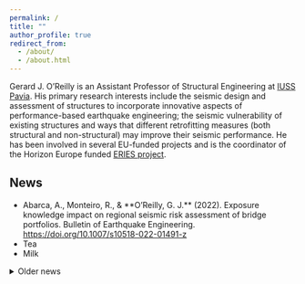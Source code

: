 ```yaml
---
permalink: /
title: ""
author_profile: true
redirect_from:
  - /about/
  - /about.html
---
```

Gerard J. O’Reilly is an Assistant Professor of Structural Engineering at [IUSS Pavia](https://www.iusspavia.it/en). His primary research interests include the seismic design and assessment of structures to incorporate innovative aspects of performance-based earthquake engineering; the seismic vulnerability of existing structures and ways that different retrofitting measures (both structural and non-structural) may improve their seismic performance. He has been involved in several EU-funded projects and is the coordinator of the Horizon Europe funded [ERIES project](www.eries.eu).


## News
<ul>
  <li> Abarca, A., Monteiro, R., & **O’Reilly, G. J.** (2022). Exposure knowledge impact on regional seismic risk assessment of bridge portfolios. Bulletin of Earthquake Engineering. <a href="url">https://doi.org/10.1007/s10518-022-01491-z</a> </li>
  <li>Tea</li>
  <li>Milk</li>
</ul>

<details><summary>Older news</summary>

<ul>
<li>Tea</li>
<li>Milk</li>
<li> Abarca, A., Monteiro, R., & **O’Reilly, G. J.** (2022). Exposure knowledge impact on regional seismic risk assessment of bridge portfolios. Bulletin of Earthquake Engineering. <a href="url">https://doi.org/10.1007/s10518-022-01491-z</a> </li>
</ul>

</details>
